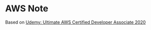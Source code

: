# AWS Note

Based on [Udemy: Ultimate AWS Certified Developer Associate 2020](https://www.udemy.com/course/aws-certified-developer-associate-dva-c01)
